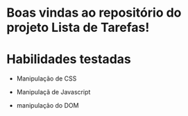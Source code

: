 # Boas vindas ao repositório do projeto Lista de Tarefas!

# Habilidades testadas

- Manipulação de CSS

- Manipulaçã de Javascript

- manipulação do DOM
